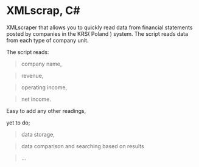 # XMLscrap, C#

XMLscraper that allows you to quickly read data from financial statements posted by companies in the KRS( Poland ) system.
The script reads data from each type of company unit.

The script reads:

>company name,

>revenue,

>operating income,

>net income.

Easy to add any other readings,

yet to do;

>data storage,

>data comparison and searching based on results

>...
